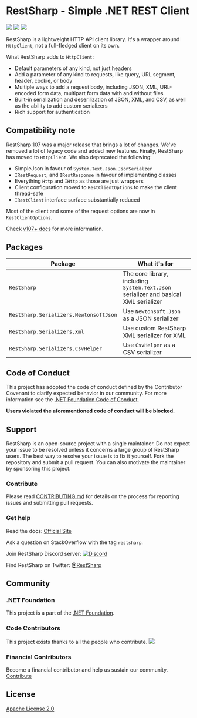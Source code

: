 # RestSharp - Simple .NET REST Client 

![](https://img.shields.io/nuget/dt/RestSharp) [![](https://img.shields.io/nuget/v/RestSharp)](https://www.nuget.org/packages/RestSharp) [![](https://img.shields.io/nuget/vpre/RestSharp)](https://www.nuget.org/packages/RestSharp#versions-body-tab)

RestSharp is a lightweight HTTP API client library. It's a wrapper around `HttpClient`, not a full-fledged client on 
its own.

What RestSharp adds to `HttpClient`:
- Default parameters of any kind, not just headers
- Add a parameter of any kind to requests, like query, URL segment, header, cookie, or body
- Multiple ways to add a request body, including JSON, XML, URL-encoded form data, multipart form data with and 
  without files
- Built-in serialization and deserilization of JSON, XML, and CSV, as well as the ability to add custom serializers
- Rich support for authentication

## Compatibility note

RestSharp 107 was a major release that brings a lot of changes. We've removed a lot of legacy code and added new 
features. Finally, RestSharp has moved to `HttpClient`. We also deprecated the following:
- SimpleJson in favour of `System.Text.Json.JsonSerialzer`
- `IRestRequest`, and `IRestResponse` in favour of implementing classes
- Everything `Http` and `IHttp` as those are just wrappers
- Client configuration moved to `RestClientOptions` to make the client thread-safe
- `IRestClient` interface surface substantially reduced

Most of the client and some of the request options are now in `RestClientOptions`.

Check [v107+ docs](https://restsharp.dev/v107) for more information.

## Packages

| Package                                | What it's for                                                                        |
|----------------------------------------|--------------------------------------------------------------------------------------|
| `RestSharp`                            | The core library, including `System.Text.Json` serializer and basical XML serializer |
| `RestSharp.Serializers.NewtonsoftJson` | Use `Newtonsoft.Json` as a JSON serializer                                           |
| `RestSharp.Serializers.Xml`            | Use custom RestSharp XML serializer for XML                                          |
| `RestSharp.Serializers.CsvHelper`      | Use `CsvHelper` as a CSV serializer                                                  |

## Code of Conduct

This project has adopted the code of conduct defined by the Contributor Covenant to clarify expected behavior in our community.
For more information see the [.NET Foundation Code of Conduct](https://dotnetfoundation.org/code-of-conduct).

**Users violated the aforementioned code of conduct will be blocked.**

## Support

RestSharp is an open-source project with a single maintainer. Do not expect your issue to be resolved unless it concerns a large group of RestSharp users.
The best way to resolve your issue is to fix it yourself. Fork the repository and submit a pull request.
You can also motivate the maintainer by sponsoring this project.

### Contribute

Please read [CONTRIBUTING.md](CONTRIBUTING.md) for details on the process for reporting issues and submitting pull requests.

### Get help

Read the docs: [Official Site][1]

Ask a question on StackOverflow with the tag `restsharp`.
 
Join RestSharp Discord server: [![Discord](https://img.shields.io/discord/1224723555053207612?label=Discord)](https://discord.gg/NdpzHZ2qep)

Find RestSharp on Twitter: [@RestSharp][2]

## Community

### .NET Foundation

This project is a part of the [.NET Foundation](https://dotnetfoundation.org).

### Code Contributors

This project exists thanks to all the people who contribute.
[<img src="https://opencollective.com/RestSharp/contributors.svg?width=890&button=false">](https://github.com/restsharp/RestSharp/graphs/contributors)

### Financial Contributors

Become a financial contributor and help us sustain our community. [Contribute](https://github.com/sponsors/restsharp)

## License

[Apache License 2.0](https://github.com/restsharp/RestSharp/blob/dev/LICENSE.txt)

  [1]: https://restsharp.dev
  [2]: https://twitter.com/RestSharp
  [3]: https://github.com/restsharp/RestSharp/issues
